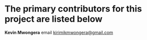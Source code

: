 # The primary contributors for this project are listed below
 **Kevin Mwongera** email kirimikmwongera@gmail.com
